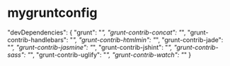 # mygruntconfig


 "devDependencies": {
    "grunt": "*",
    "grunt-contrib-concat": "*",
    "grunt-contrib-handlebars": "*",
    "grunt-contrib-htmlmin": "*",
    "grunt-contrib-jade": "*",
    "grunt-contrib-jasmine": "*",
    "grunt-contrib-jshint": "*",
    "grunt-contrib-sass": "*",
    "grunt-contrib-uglify": "*",
    "grunt-contrib-watch": "*"
  }
